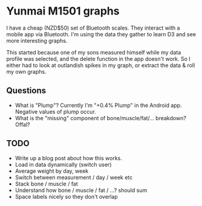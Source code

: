 # Yunmai M1501 graphs

I have a cheap (NZD$50) set of Bluetooth scales. They interact with a mobile
app via Bluetooth. I'm using the data they gather to learn D3 and see more
interesting graphs.

This started because one of my sons measured himself while my data profile was
selected, and the delete function in the app doesn't work. So I either had to
look at outlandish spikes in my graph, or extract the data & roll my own graphs.

## Questions

* What is "Plump"? Currently I'm "+0.4% Plump" in the Android app. Negative values of plump occur.
* What is the "missing" component of bone/muscle/fat/... breakdown? Offal?

## TODO

* Write up a blog post about how this works.
* Load in data dynamically (switch user)
* Average weight by day, week
* Switch between measurement / day / week etc
* Stack bone / muscle / fat
* Understand how bone / muscle / fat / ...? should sum
* Space labels nicely so they don't overlap
